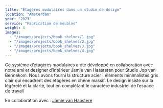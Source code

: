 ```yaml
---
title: "Étagères modulaires dans un studio de design"
location: "Amsterdam"
year: "2023"
service: "Fabrication de meubles"
weight: 4
images:
  - "/images/projects/book_shelves/1.jpg"
  - "/images/projects/book_shelves/2.jpg"
  - "/images/projects/book_shelves/3.jpg"
  - "/images/projects/book_shelves/4.jpg"
---
```


Ce système d’étagères modulaires a été développé en collaboration avec notre ami et designer d’intérieur Jamie van Haasteren pour Studio Jop van Bennekom. Nous avons fourni la structure acier : éléments minimalistes gris clair qui encadrent des étagères en chêne massif. Le design insiste sur la légèreté et la clarté, tout en complétant le caractère industriel de l’espace de travail

En collaboration avec : [Jamie van Haastere](https://instagram.com/jwauw)
